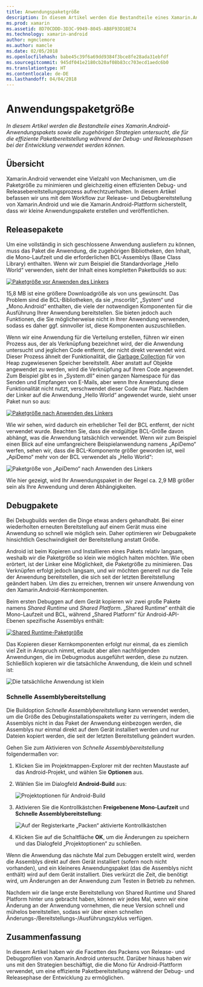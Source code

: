 ```yaml
---
title: Anwendungspaketgröße
description: In diesem Artikel werden die Bestandteile eines Xamarin.Android-Anwendungspakets sowie die zugehörigen Strategien untersucht, die für die effiziente Paketbereitstellung während der Debug- und Releasephasen bei der Entwicklung verwendet werden können.
ms.prod: xamarin
ms.assetid: 8D70CDDD-3D3C-9949-8045-AB8F93D18E74
ms.technology: xamarin-android
author: mgmclemore
ms.author: mamcle
ms.date: 02/05/2018
ms.openlocfilehash: babe45c39f6a69dd9384f3bce8fe28ada31ebfdf
ms.sourcegitcommit: 945df041e2180cb20af08b83cc703ecd1aedc6b0
ms.translationtype: HT
ms.contentlocale: de-DE
ms.lasthandoff: 04/04/2018
---
```

# <a name="application-package-size"></a>Anwendungspaketgröße

_In diesem Artikel werden die Bestandteile eines Xamarin.Android-Anwendungspakets sowie die zugehörigen Strategien untersucht, die für die effiziente Paketbereitstellung während der Debug- und Releasephasen bei der Entwicklung verwendet werden können._


## <a name="overview"></a>Übersicht

Xamarin.Android verwendet eine Vielzahl von Mechanismen, um die Paketgröße zu minimieren und gleichzeitig einen effizienten Debug- und Releasebereitstellungsprozess aufrechtzuerhalten. In diesem Artikel befassen wir uns mit dem Workflow zur Release- und Debugbereitstellung von Xamarin.Android und wie die Xamarin.Android-Plattform sicherstellt, dass wir kleine Anwendungspakete erstellen und veröffentlichen.


## <a name="release-packages"></a>Releasepakete

Um eine vollständig in sich geschlossene Anwendung ausliefern zu können, muss das Paket die Anwendung, die zugehörigen Bibliotheken, den Inhalt, die Mono-Laufzeit und die erforderlichen BCL-Assemblys (Base Class Library) enthalten. Wenn wir zum Beispiel die Standardvorlage „Hello World“ verwenden, sieht der Inhalt eines kompletten Paketbuilds so aus:

[![Paketgröße vor Anwenden des Linkers](app-package-size-images/hello-world-package-size-before-linker.png)](app-package-size-images/hello-world-package-size-before-linker.png#lightbox)

15,8 MB ist eine größere Downloadgröße als von uns gewünscht. Das Problem sind die BCL-Bibliotheken, da sie „mscorlib“, „System“ und „Mono.Android“ enthalten, die viele der notwendigen Komponenten für die Ausführung Ihrer Anwendung bereitstellen. Sie bieten jedoch auch Funktionen, die Sie möglicherweise nicht in Ihrer Anwendung verwenden, sodass es daher ggf. sinnvoller ist, diese Komponenten auszuschließen.

Wenn wir eine Anwendung für die Verteilung erstellen, führen wir einen Prozess aus, der als Verknüpfung bezeichnet wird, der die Anwendung untersucht und jeglichen Code entfernt, der nicht direkt verwendet wird. Dieser Prozess ähnelt der Funktionalität, die [Garbage Collection](~/android/internals/garbage-collection.md) für von Heap zugewiesenen Speicher bereitstellt. Aber anstatt auf Objekte angewendet zu werden, wird die Verknüpfung auf Ihren Code angewendet. Zum Beispiel gibt es in „System.dll“ einen ganzen Namespace für das Senden und Empfangen von E-Mails, aber wenn Ihre Anwendung diese Funktionalität nicht nutzt, verschwendet dieser Code nur Platz. Nachdem der Linker auf die Anwendung „Hello World“ angewendet wurde, sieht unser Paket nun so aus:

[![Paketgröße nach Anwenden des Linkers](app-package-size-images/hello-world-package-size-after-linker.png)](app-package-size-images/hello-world-package-size-after-linker.png#lightbox)

Wie wir sehen, wird dadurch ein erheblicher Teil der BCL entfernt, der nicht verwendet wurde. Beachten Sie, dass die endgültige BCL-Größe davon abhängt, was die Anwendung tatsächlich verwendet. Wenn wir zum Beispiel einen Blick auf eine umfangreichere Beispielanwendung namens „ApiDemo“ werfen, sehen wir, dass die BCL-Komponente größer geworden ist, weil „ApiDemo“ mehr von der BCL verwendet als „Hello World“:

![Paketgröße von „ApiDemo“ nach Anwenden des Linkers](app-package-size-images/api-demo-package-size-after-linker.png)

Wie hier gezeigt, wird Ihr Anwendungspaket in der Regel ca. 2,9 MB größer sein als Ihre Anwendung und deren Abhängigkeiten.


## <a name="debug-packages"></a>Debugpakete

Bei Debugbuilds werden die Dinge etwas anders gehandhabt. Bei einer wiederholten erneuten Bereitstellung auf einem Gerät muss eine Anwendung so schnell wie möglich sein. Daher optimieren wir Debugpakete hinsichtlich Geschwindigkeit der Bereitstellung anstatt Größe.

Android ist beim Kopieren und Installieren eines Pakets relativ langsam, weshalb wir die Paketgröße so klein wie möglich halten möchten. Wie oben erörtert, ist der Linker eine Möglichkeit, die Paketgröße zu minimieren. Das Verknüpfen erfolgt jedoch langsam, und wir möchten generell nur die Teile der Anwendung bereitstellen, die sich seit der letzten Bereitstellung geändert haben. Um dies zu erreichen, trennen wir unsere Anwendung von den Xamarin.Android-Kernkomponenten.

Beim ersten Debuggen auf dem Gerät kopieren wir zwei große Pakete namens *Shared Runtime* und *Shared Platform*. „Shared Runtime“ enthält die Mono-Laufzeit und BCL, während „Shared Platform“ für Android-API-Ebenen spezifische Assemblys enthält:

[![Shared Runtime-Paketgröße](app-package-size-images/shared-runtime-package-size.png)](app-package-size-images/shared-runtime-package-size.png#lightbox)

Das Kopieren dieser Kernkomponenten erfolgt nur einmal, da es ziemlich viel Zeit in Anspruch nimmt, erlaubt aber allen nachfolgenden Anwendungen, die im Debugmodus ausgeführt werden, diese zu nutzen. Schließlich kopieren wir die tatsächliche Anwendung, die klein und schnell ist:

![Die tatsächliche Anwendung ist klein](app-package-size-images/hello-world-debug-application-no-link.png)

### <a name="fast-assembly-deployment"></a>Schnelle Assemblybereitstellung

Die Buildoption *Schnelle Assemblybereitstellung* kann verwendet werden, um die Größe des Debuginstallationspakets weiter zu verringern, indem die Assemblys nicht in das Paket der Anwendung einbezogen werden, die Assemblys nur einmal direkt auf dem Gerät installiert werden und nur Dateien kopiert werden, die seit der letzten Bereitstellung geändert wurden.

Gehen Sie zum Aktivieren von *Schnelle Assemblybereitstellung* folgendermaßen vor:

1.  Klicken Sie im Projektmappen-Explorer mit der rechten Maustaste auf das Android-Projekt, und wählen Sie **Optionen** aus.

2.  Wählen Sie im Dialogfeld **Android-Build** aus:  

    ![Projektoptionen für Android-Build](app-package-size-images/fastdev0.png)

3.  Aktivieren Sie die Kontrollkästchen **Freigebenene Mono-Laufzeit** und **Schnelle Assemblybereitstellung**:  

    ![Auf der Registerkarte „Packen“ aktivierte Kontrollkästchen](app-package-size-images/fastdev.png)

4.  Klicken Sie auf die Schaltfläche **OK**, um die Änderungen zu speichern und das Dialogfeld „Projektoptionen“ zu schließen.


Wenn die Anwendung das nächste Mal zum Debuggen erstellt wird, werden die Assemblys direkt auf dem Gerät installiert (sofern noch nicht vorhanden), und ein kleineres Anwendungspaket (das die Assemblys nicht enthält) wird auf dem Gerät installiert. Dies verkürzt die Zeit, die benötigt wird, um Änderungen an der Anwendung zum Testen in Betrieb zu nehmen.

Nachdem wir die lange erste Bereitstellung von Shared Runtime und Shared Platform hinter uns gebracht haben, können wir jedes Mal, wenn wir eine Änderung an der Anwendung vornehmen, die neue Version schnell und mühelos bereitstellen, sodass wir über einen schnellen Änderungs-/Bereitstellungs-/Ausführungszyklus verfügen.


## <a name="summary"></a>Zusammenfassung

In diesem Artikel haben wir die Facetten des Packens von Release- und Debugprofilen von Xamarin.Android untersucht. Darüber hinaus haben wir uns mit den Strategien beschäftigt, die die Mono für Android-Plattform verwendet, um eine effiziente Paketbereitstellung während der Debug- und Releasephase der Entwicklung zu ermöglichen.

